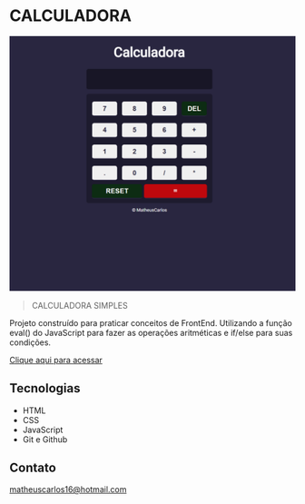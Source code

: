 # CALCULADORA 

![preview](./.github/preview.png)

> CALCULADORA SIMPLES

Projeto construído para praticar conceitos de FrontEnd. Utilizando a função eval() do JavaScript para fazer as operações aritméticas e if/else para suas condições.

[Clique aqui para acessar](https://matheuscarlosf.github.io/calculadora/)

## Tecnologias
- HTML
- CSS
- JavaScript
- Git e Github

## Contato

matheuscarlos16@hotmail.com